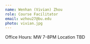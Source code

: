 ```yaml
---
name: Wenhan (Vivian) Zhou
role: Course Facilitator
email: wzhou27@bu.edu
photo: vivian.jpg
---
```


Office Hours: MW 7-8PM Location TBD
